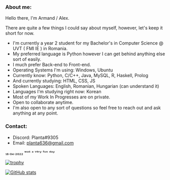 ### About me:

Hello there, I'm Armand / Alex.

There are quite a few things I could say about myself, however, let's keep it short for now.
  - I'm currently a year 2 student for my Bachelor's in Computer Science @ UVT ( FMI IE ) in Romania.
  - My preferred language is Python however I can get behind anything else sort of easily.
  - I much prefer Back-end to Front-end.
  - Operating Systems I'm using: Windows, Ubuntu
  - Currently know: Python, C/C++, Java, MySQL, R, Haskell, Prolog
  - And currently studying: HTML, CSS, JS
  - Spoken Languages: English, Romanian, Hungarian (can understand it)
  - Languages I'm studying right now: Korean
  - Most of my Work In Progresses are on private.
  - Open to collaborate anytime.
  - I'm also open to any sort of questions so feel free to reach out and ask anything at any point.

### Contact:
  - Discord: Planta#9305
  - Email: planta636@gmail.com


₁₆.₀₄.₂₀₂₂ ʷᵃˢ ᵃ ᵛᵉʳʸ ᶠᵘⁿ ᵈᵃʸ

[![trophy](https://github-profile-trophy.vercel.app/?username=zedpaixd&theme=nord)](https://github.com/ryo-ma/github-profile-trophy)

[![GitHub stats](https://github-readme-stats.vercel.app/api?username=anuraghazra)](https://github.com/anuraghazra/github-readme-stats)

<!--
**Zedpaixd/Zedpaixd** is a ✨ _special_ ✨ repository because its `README.md` (this file) appears on your GitHub profile.

Here are some ideas to get you started:

- 🔭 I’m currently working on ...
- 🌱 I’m currently learning ...
- 👯 I’m looking to collaborate on ...
- 🤔 I’m looking for help with ...
- 💬 Ask me about ...
- 📫 How to reach me: ...
- 😄 Pronouns: ...
- ⚡ Fun fact: ...
-->
